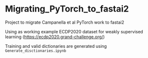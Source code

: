 # Migrating_PyTorch_to_fastai2
Project to migrate Campanella et al PyTorch work to fastai2

Using as working example ECDP2020 dataset for weakly supervised learning (https://ecdp2020.grand-challenge.org/)

Training and valid dictionaries are generated using `Generate_disctionaries.ipynb`
